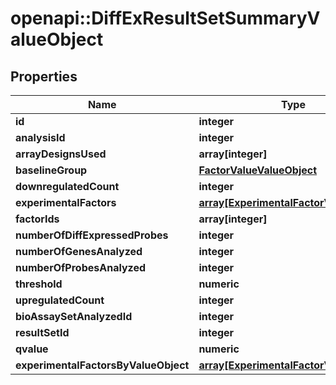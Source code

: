# openapi::DiffExResultSetSummaryValueObject


## Properties
Name | Type | Description | Notes
------------ | ------------- | ------------- | -------------
**id** | **integer** |  | [optional] 
**analysisId** | **integer** |  | [optional] 
**arrayDesignsUsed** | **array[integer]** |  | [optional] 
**baselineGroup** | [**FactorValueValueObject**](FactorValueValueObject.md) |  | [optional] 
**downregulatedCount** | **integer** |  | [optional] 
**experimentalFactors** | [**array[ExperimentalFactorValueObject]**](ExperimentalFactorValueObject.md) |  | [optional] 
**factorIds** | **array[integer]** |  | [optional] 
**numberOfDiffExpressedProbes** | **integer** |  | [optional] 
**numberOfGenesAnalyzed** | **integer** |  | [optional] 
**numberOfProbesAnalyzed** | **integer** |  | [optional] 
**threshold** | **numeric** |  | [optional] 
**upregulatedCount** | **integer** |  | [optional] 
**bioAssaySetAnalyzedId** | **integer** |  | [optional] 
**resultSetId** | **integer** |  | [optional] 
**qvalue** | **numeric** |  | [optional] 
**experimentalFactorsByValueObject** | [**array[ExperimentalFactorValueObject]**](ExperimentalFactorValueObject.md) |  | [optional] 


